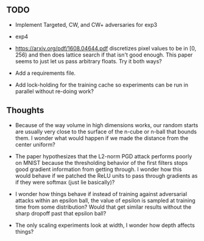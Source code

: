 ## TODO
* Implement Targeted, CW, and CW+ adversaries for exp3
* exp4

* https://arxiv.org/pdf/1608.04644.pdf discretizes pixel values to be
  in [0, 256) and then does lattice search if that isn't good enough.
  This paper seems to just let us pass arbitrary floats.  Try it both ways?

* Add a requirements file.

* Add lock-holding for the training cache so experiments can be run in
  parallel without re-doing work?

## Thoughts

* Because of the way volume in high dimensions works, our random
  starts are usually very close to the surface of the n-cube or n-ball
  that bounds them.  I wonder what would happen if we made the
  distance from the center uniform?

* The paper hypothesizes that the L2-norm PGD attack performs poorly
  on MNIST because the thresholding behavior of the first filters
  stops good gradient information from getting through.  I wonder how
  this would behave if we patched the ReLU units to pass through
  gradients as if they were softmax (just lie basically)?

* I wonder how things behave if instead of training against
  adversarial attacks within an epsilon ball, the value of epsilon is
  sampled at training time from some distribution?  Would that get
  similar results without the sharp dropoff past that epsilon ball?

* The only scaling experiments look at width, I wonder how depth
  affects things?

